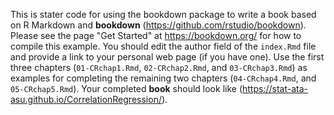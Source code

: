 This is stater code for using the bookdown package to write a book based on R Markdown and **bookdown** (https://github.com/rstudio/bookdown). Please see the page "Get Started" at https://bookdown.org/ for how to compile this example.  You should edit the author field of the `index.Rmd` file and provide a link to your personal web page (if you have one).  Use the first three chapters (`01-CRchap1.Rmd`, `02-CRchap2.Rmd`, and `03-CRchap3.Rmd`) as examples for completing the remaining two chapters (`04-CRchap4.Rmd`, and `05-CRchap5.Rmd`).  Your completed **book** should look like (https://stat-ata-asu.github.io/CorrelationRegression/).
